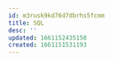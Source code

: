 ```yaml
---
id: m3rusk9kd76d7dbrhs5fcmm
title: SQL
desc: ''
updated: 1661152435150
created: 1661151531193
---
```

